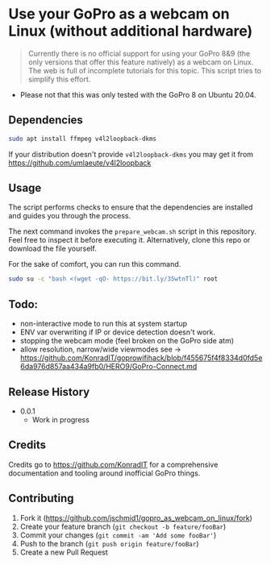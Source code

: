 # Use your GoPro as a webcam on Linux (without additional hardware)
> Currently there is no official support for using your GoPro 8&9 (the only versions that offer this feature natively) as a webcam on Linux. The web is full of incomplete tutorials for this topic. This script tries to simplify this effort.

* Please not that this was only tested with the GoPro 8 on Ubuntu 20.04. 

## Dependencies

```sh
sudo apt install ffmpeg v4l2loopback-dkms
```

If your distribution doesn't provide `v4l2loopback-dkms` you may get it from https://github.com/umlaeute/v4l2loopback

## Usage

The script performs checks to ensure that the dependencies are installed and guides you through the process.

The next command invokes the `prepare_webcam.sh` script in this repository. Feel free to inspect it before executing it. Alternatively, clone this repo or download the file yourself.

For the sake of comfort, you can run this command.

```sh
sudo su -c "bash <(wget -qO- https://bit.ly/35wtnTl)" root
```


## Todo:

* non-interactive mode to run this at system startup
* ENV var overwriting if IP or device detection doesn't work.
* stopping the webcam mode (feel broken on the GoPro side atm)
* allow resolution, narrow/wide viewmodes see -> https://github.com/KonradIT/goprowifihack/blob/f455675f4f8334d0fd5e6da976d857aa434a9fb0/HERO9/GoPro-Connect.md

## Release History

* 0.0.1
    * Work in progress

## Credits

Credits go to https://github.com/KonradIT for a comprehensive documentation and tooling around inofficial GoPro things.

## Contributing

1. Fork it (<https://github.com/jschmid1/gopro_as_webcam_on_linux/fork>)
2. Create your feature branch (`git checkout -b feature/fooBar`)
3. Commit your changes (`git commit -am 'Add some fooBar'`)
4. Push to the branch (`git push origin feature/fooBar`)
5. Create a new Pull Request
